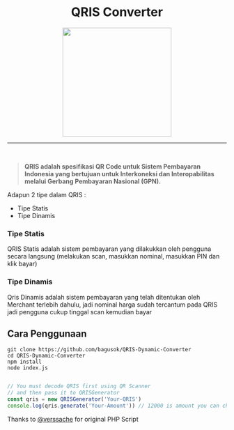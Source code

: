 <div align="center">
<h1 style="text-align: center;">QRIS Converter</h1>
<img src="https://upload.wikimedia.org/wikipedia/commons/thumb/e/e1/QRIS_logo.svg/576px-QRIS_logo.svg.png" style="text-align: center; width: 250px;"/>
</div>

----
<br>

> **QRIS adalah spesifikasi QR Code untuk Sistem Pembayaran Indonesia yang bertujuan untuk Interkoneksi dan Interopabilitas melalui Gerbang Pembayaran Nasional (GPN).**

Adapun 2 tipe dalam QRIS :
- Tipe Statis
- Tipe Dinamis

### Tipe Statis

QRIS Statis adalah sistem pembayaran yang dilakukkan oleh pengguna secara langsung (melakukan scan, masukkan nominal, masukkan PIN dan klik bayar)

### Tipe Dinamis

Qris Dinamis adalah sistem pembayaran yang telah ditentukan oleh Merchant terlebih dahulu, jadi nominal harga sudah tercantum pada QRIS jadi pengguna cukup tinggal scan kemudian bayar

## Cara Penggunaan
```
git clone https://github.com/bagusok/QRIS-Dynamic-Converter
cd QRIS-Dynamic-Converter
npm install
node index.js

```
```javascript

// You must decode QRIS first using QR Scanner
// and then pass it to QRISGenerator
const qris = new QRISGenerator('Your-QRIS')
console.log(qris.generate('Your-Amount')) // 12000 is amount you can change it

```

Thanks to <a href="https://github.com/verssache/qris-dinamis" target="_blank">@verssache</a> for original PHP Script

